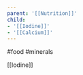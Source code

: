```yaml
---
parent: '[[Nutrition]]'
child: 
- '[[Iodine]]'
- '[[Calcium]]'
---
```



#food #minerals


[[Iodine]]


